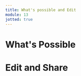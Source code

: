 ```yaml
---
title: What's possible and Edit
module: 13
jotted: true
---
```


# What's Possible

# Edit and Share

